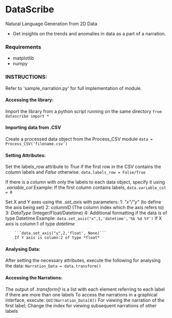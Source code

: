 # DataScribe

Natural Language Generation from 2D Data
- Get insights on the trends and anomalies in data as a part of a narration.


### Requirements
- matplotlib
- numpy

### INSTRUCTIONS:
Refer to 'sample_narration.py' for full implementation of module.

#### Accessing the library:
Import the library from a python script running on the same directory
```from datascribe import *```

#### Importing data from .CSV
Create a processed data object from the Process_CSV module
```data = Process_CSV('filename.csv')```

#### Setting Attributes:

Set the labels_row attribute to *True* if the first row in the CSV contains the column labels and *False* otherwise.
```data.labels_row = False/True```

If there is a column with only the labels to each data object, specify it using *.variable_col*
Example:
   If the first column contains labels,
```data.variable_col = 0```


Set X and Y axes using the *.set_axis* with parameters:
            1: *"x"/"y"* (to define the axis being set)
            2: *columnID* (The column index which the axis refers to)
            3: *DataType* (Integer/Float/Datetime)
            4: Additional formatting if the data is of type Datetime
    Example:
        ```data.set_axis("x",1,'datetime','%b %d %Y')```
        If X axis is column:1 of type *datetime*

        ```data.set_axis("y",2,'float', None)```
        If Y axis is column:2 of type *float*

#### Analysing Data:

After setting the necessary attributes, execute the following for analysing the data:
```Narration_Data = data.transform()```

#### Accessing the Narrations:
The output of *.transform()* is a list with each element referring to each label if there are more than one labels
To access the narrations in a graphical interface, execute:
```GUI(Narration_Data[0])``` For viewing the narration of the first label; 
Change the index for viewing subsequent narrations of other labels



